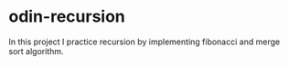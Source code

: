 # odin-recursion
In this project I practice recursion by implementing fibonacci and merge sort algorithm.

